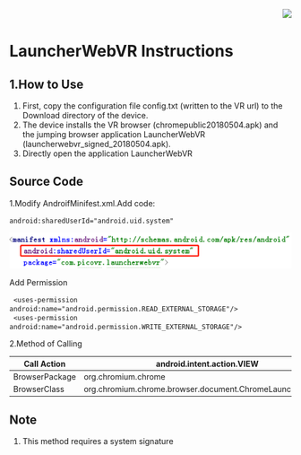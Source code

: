<p align="right"><a href="https://github.com/PicoSupport/PicoSupport" target="_blank"> <img src="https://github.com/PicoSupport/PicoSupport/blob/master/Assets/home.png" width="20"/> </a></p>

# LauncherWebVR Instructions

## 1.How to Use

1. First, copy the configuration file config.txt (written to the VR url) to the Download directory of the device.
2. The device installs the VR browser (chromepublic20180504.apk) and the jumping browser application LauncherWebVR (launcherwebvr_signed_20180504.apk).
3. Directly open the application LauncherWebVR

## Source Code

1.Modify AndroifMinifest.xml.Add code:

```
android:sharedUserId="android.uid.system"
```

![](https://github.com/PicoSupport/LauncherWebVR/blob/master/01.png)

Add Permission

```
 <uses-permission android:name="android.permission.READ_EXTERNAL_STORAGE"/>
 <uses-permission android:name="android.permission.WRITE_EXTERNAL_STORAGE"/>
```

2.Method of Calling

| Call Action    | android.intent.action.VIEW                                  |
| -------------- | ----------------------------------------------------------- |
| BrowserPackage | org.chromium.chrome                                         |
| BrowserClass   | org.chromium.chrome.browser.document.ChromeLauncherActivity |

## **Note**

1. This method requires a system signature

